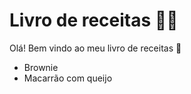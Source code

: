 # Livro de receitas :man_cook:

Olá! Bem vindo ao meu livro de receitas :wave:

- Brownie
- Macarrão com queijo
